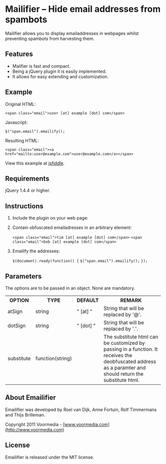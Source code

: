 Mailifier – Hide email addresses from spambots
==============================================

Mailifier allows you to display emailaddresses in webpages whilst preventing spambots from harvesting them.

Features
--------

* Malifier is fast and compact.
* Being a jQuery plugin it is easily implemented.
* It allows for easy extending and customization.

Example
-------

Original HTML:

    <span class="email">user [at] example [dot] com</span>

Javascript:

    $("span.email").emailify();

Resulting HTML:

    <span class="email"><a href="mailto:user@example.com">user@example.com</a></span>
    
View this example at [jsfiddle](http://jsfiddle.net/voormedia/r29EM/).

Requirements
------------

jQuery 1.4.4 or higher.

Instructions
------------

1. Include the plugin on your web page:

    <script src="jquery.vm.emailifier.min.js" type="text/javascript"></script>
  
2. Contain obfuscated emailadresses in an arbitrary element:

    `<span class="email">tim [at] example [dot] com</span>`
    `<span class="email">bob [at] example [dot] com</span>`
  
3. Emailify the addresses:

    `$(document).ready(function() {`
       `$("span.email").emailify();`
    `});`

Parameters
----------

The options are to be passed in an object. None are mandatory.

<table>
<tr><th>OPTION</th><th>TYPE</th><th>DEFAULT</th><th>REMARK</th></tr>
<tr><td>atSign</td><td>string</td><td>" [at] "</td><td>String that will be replaced by '@'.</td></tr>
<tr><td>dotSign</td><td>string</td><td>" [dot] "</td><td>String that will be replaced by '.'.</td></tr>
<tr><td>substitute</td><td>function(string)</td><td></td><td>The substitute html can be customized by passing in a function. It receives the deobfuscated address as a paramter and should return the substitute html.</td></tr>
</table>
                             
About Emailifier
----------------

Emailifier was developed by Roel van Dijk, Anne Fortuin, Rolf Timmermans and Thijs Brilleman.

Copyright 2011 Voormedia - [www.voormedia.com](http://www.voormedia.com)

License
-------

Emailifier is released under the MIT license.